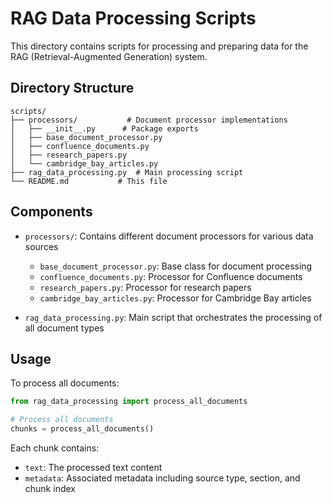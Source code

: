 # RAG Data Processing Scripts

This directory contains scripts for processing and preparing data for the RAG (Retrieval-Augmented Generation) system.

## Directory Structure

```
scripts/
├── processors/           # Document processor implementations
│   ├── __init__.py      # Package exports
│   ├── base_document_processor.py
│   ├── confluence_documents.py
│   ├── research_papers.py
│   └── cambridge_bay_articles.py
├── rag_data_processing.py  # Main processing script
└── README.md           # This file
```

## Components

- `processors/`: Contains different document processors for various data sources
  - `base_document_processor.py`: Base class for document processing
  - `confluence_documents.py`: Processor for Confluence documents
  - `research_papers.py`: Processor for research papers
  - `cambridge_bay_articles.py`: Processor for Cambridge Bay articles

- `rag_data_processing.py`: Main script that orchestrates the processing of all document types

## Usage

To process all documents:

```python
from rag_data_processing import process_all_documents

# Process all documents
chunks = process_all_documents()
```

Each chunk contains:
- `text`: The processed text content
- `metadata`: Associated metadata including source type, section, and chunk index 